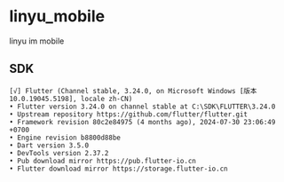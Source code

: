 # linyu_mobile

linyu im mobile

## SDK
    [√] Flutter (Channel stable, 3.24.0, on Microsoft Windows [版本 10.0.19045.5198], locale zh-CN)
    • Flutter version 3.24.0 on channel stable at C:\SDK\FLUTTER\3.24.0
    • Upstream repository https://github.com/flutter/flutter.git
    • Framework revision 80c2e84975 (4 months ago), 2024-07-30 23:06:49 +0700
    • Engine revision b8800d88be
    • Dart version 3.5.0
    • DevTools version 2.37.2
    • Pub download mirror https://pub.flutter-io.cn
    • Flutter download mirror https://storage.flutter-io.cn

